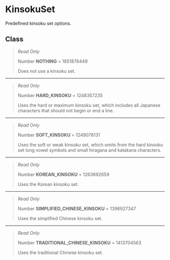 # KinsokuSet
Predefined kinsoku set options.

## Class
> *Read Only* 
> 
> Number **NOTHING** = 1851876449
> 
> Does not use a kinsoku set.
*** 
> *Read Only* 
> 
> Number **HARD_KINSOKU** = 1248357235
> 
> Uses the hard or maximum kinsoku set, which includes all Japanese characters that should not begin or end a line.
*** 
> *Read Only* 
> 
> Number **SOFT_KINSOKU** = 1249078131
> 
> Uses the soft or weak kinsoku set, which omits from the hard kinsoku set long vowel symbols and small hiragana and katakana characters.
*** 
> *Read Only* 
> 
> Number **KOREAN_KINSOKU** = 1263692659
> 
> Uses the Korean kinsoku set.
*** 
> *Read Only* 
> 
> Number **SIMPLIFIED_CHINESE_KINSOKU** = 1396927347
> 
> Uses the simplified Chinese kinsoku set.
*** 
> *Read Only* 
> 
> Number **TRADITIONAL_CHINESE_KINSOKU** = 1413704563
> 
> Uses the traditional Chinese kinsoku set.

